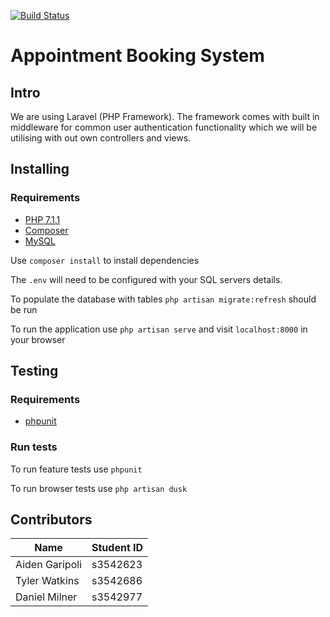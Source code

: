 [![Build Status](https://travis-ci.org/rmit-s3542623-aiden-garipoli/appointment-booking-system.svg?branch=master)](https://travis-ci.org/rmit-s3542623-aiden-garipoli/appointment-booking-system)
# Appointment Booking System

## Intro

We are using Laravel (PHP Framework). The framework comes with built in middleware for common user authentication functionality which we will be utilising with out own controllers and views. 

## Installing
### Requirements

+ [PHP 7.1.1](http://php.net/downloads.php)
+ [Composer](https://getcomposer.org/)
+ [MySQL](https://www.mysql.com/)

Use ```composer install``` to install dependencies

The ```.env``` will need to be configured with your SQL servers details.

To populate the database with tables ```php artisan migrate:refresh``` should be run

To run the application use ```php artisan serve``` and visit ```localhost:8000``` in your browser

## Testing
### Requirements
+ [phpunit](https://phpunit.de/)

### Run tests
To run feature tests use ```phpunit```

To run browser tests use ```php artisan dusk```


## Contributors
Name | Student ID 
--- | --- 
Aiden Garipoli | s3542623
Tyler Watkins | s3542686
Daniel Milner | s3542977
